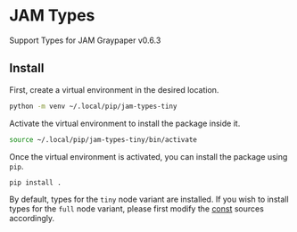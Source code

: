 # JAM Types

Support Types for JAM Graypaper v0.6.3

## Install

First, create a virtual environment in the desired location.

```bash
python -m venv ~/.local/pip/jam-types-tiny
```

Activate the virtual environment to install the package inside it.

```bash
source ~/.local/pip/jam-types-tiny/bin/activate
```

Once the virtual environment is activated, you can install the package using
`pip`.

```bash
pip install .  
```

By default, types for the `tiny` node variant are installed. If you wish to
install types for the `full` node variant, please first modify the
[const](./jam_types/const.py) sources accordingly.
